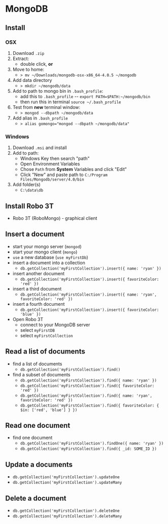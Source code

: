 # MongoDB

## Install

### OSX
1. Download `.zip`
1. Extract:
	* double click, **or**
1. Move to home:
	* `> mv ~/Downloads/mongodb-osx-x86_64-4.0.5 ~/mongodb`
1. Add data directory
	* `> mkdir ~/mongodb/data`
1. Add to path to mongo bin in `.bash_profile`:
	* add this to `.bash_profile` -- `export PATH=$PATH:~/mongodb/bin`
    * then run this in terminal `source ~/.bash_profile`
1. Test from **new** terminal window:
	* `> mongod --dbpath ~/mongodb/data`
1. Add alias in `.bash_profile`
	* `> alias gomongo="mongod --dbpath ~/mongodb/data"`

### Windows
1. Download `.msi` and install
1. Add to path:
	* Windows Key then search "path"
	* Open Environment Variables
	* Chose `Path` from **System** Variables and click "Edit"
	* Click "New" and paste path to `C:/Program Files/Mongodb/server/4.0/bin`
1. Add folder(s)
	* `C:\data\db`


## Install Robo 3T

* Robo 3T (RoboMongo) - graphical client

## Insert a document

* start your mongo server (`mongod`)
* start your mongo client (`mongo`)
* `use` a new database (`use myFirstDb`)
* insert a document into a collection
  * `db.getCollection('myFirstCollection').insert({ name: 'ryan' })`
* insert another document
  * `db.getCollection('myFirstCollection').insert({ favoriteColor: 'red' })`
* insert a third document
  * `db.getCollection('myFirstCollection').insert({ name: 'ryan', favoriteColor: 'red' })`
* insert a fourth document
  * `db.getCollection('myFirstCollection').insert({ favoriteColor: 'blue' })`
* Open Robo 3T
  * connect to your MongoDB server
  * select `myFirstDB`
  * select `myFirstCollection`

## Read a list of documents

* find a list of documents
  * `db.getCollection('myFirstCollection').find()`
* find a subset of documents
  * `db.getCollection('myFirstCollection').find({ name: 'ryan' })`
  * `db.getCollection('myFirstCollection').find({ favoriteColor: 'red' })`
  * `db.getCollection('myFirstCollection').find({ name: 'ryan', favoriteColor: 'red' })`
  * `db.getCollection('myFirstCollection').find({ favoriteColor: { $in: ['red', 'blue'] } })`

## Read one document

* find one document
  * `db.getCollection('myFirstCollection').findOne({ name: 'ryan' })`
  * `db.getCollection('myFirstCollection').find({ _id: SOME_ID })`

## Update a documents

* `db.getCollection('myFirstCollection').updateOne`
* `db.getCollection('myFirstCollection').updateMany`

## Delete a document

* `db.getCollection('myFirstCollection').deleteOne`
* `db.getCollection('myFirstCollection').deleteMany`
